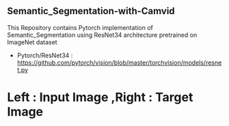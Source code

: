 ## Semantic_Segmentation-with-Camvid

This Repository contains Pytorch implementation of Semantic_Segmentation using ResNet34 architecture pretrained on ImageNet dataset
* Pytorch/ResNet34 : https://github.com/pytorch/vision/blob/master/torchvision/models/resnet.py

# Left : Input Image ,Right : Target Image
